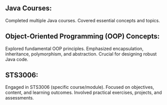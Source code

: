
## Java Courses:

Completed multiple Java courses.
Covered essential concepts and topics.

## Object-Oriented Programming (OOP) Concepts:

Explored fundamental OOP principles.
Emphasized encapsulation, inheritance, polymorphism, and abstraction.
Crucial for designing robust Java code.
## STS3006:

Engaged in STS3006 (specific course/module).
Focused on objectives, content, and learning outcomes.
Involved practical exercises, projects, and assessments.
